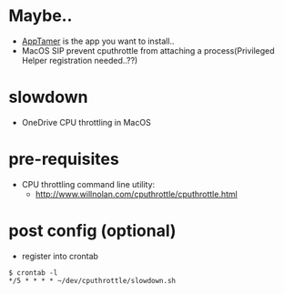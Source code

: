 # Maybe..
- [AppTamer](https://www.stclairsoft.com/AppTamer/index.html) is the app you want to install..
- MacOS SIP prevent cputhrottle from attaching a process(Privileged Helper registration needed..??)

# slowdown
- OneDrive CPU throttling in MacOS

# pre-requisites
- CPU throttling command line utility:
  * http://www.willnolan.com/cputhrottle/cputhrottle.html

# post config (optional)
- register into crontab
```
$ crontab -l
*/5 * * * * ~/dev/cputhrottle/slowdown.sh
```
